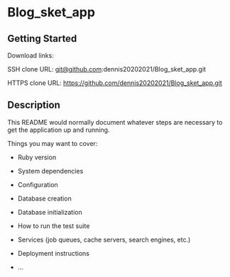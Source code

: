 # Blog_sket_app



## Getting Started

Download links:

SSH clone URL: git@github.com:dennis20202021/Blog_sket_app.git

HTTPS clone URL: https://github.com/dennis20202021/Blog_sket_app.git


## Description

This README would normally document whatever steps are necessary to get the
application up and running.

Things you may want to cover:

* Ruby version

* System dependencies

* Configuration

* Database creation

* Database initialization

* How to run the test suite

* Services (job queues, cache servers, search engines, etc.)

* Deployment instructions

* ...
